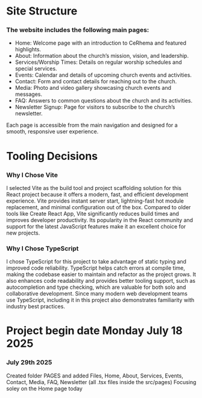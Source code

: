 # Site Structure

### The website includes the following main pages:

- Home: Welcome page with an introduction to CeRhema and featured highlights.
- About: Information about the church’s mission, vision, and leadership.
- Services/Worship Times: Details on regular worship schedules and special services.
- Events: Calendar and details of upcoming church events and activities.
- Contact: Form and contact details for reaching out to the church.
- Media: Photo and video gallery showcasing church events and messages.
- FAQ: Answers to common questions about the church and its activities.
- Newsletter Signup: Page for visitors to subscribe to the church’s newsletter.

Each page is accessible from the main navigation and designed for a smooth, responsive user experience.

# Tooling Decisions

### Why I Chose Vite

I selected Vite as the build tool and project scaffolding solution for this React project because it offers a modern, fast, and efficient development experience. Vite provides instant server start, lightning-fast hot module replacement, and minimal configuration out of the box. Compared to older tools like Create React App, Vite significantly reduces build times and improves developer productivity. Its popularity in the React community and support for the latest JavaScript features make it an excellent choice for new projects.

### Why I Chose TypeScript

I chose TypeScript for this project to take advantage of static typing and improved code reliability. TypeScript helps catch errors at compile time, making the codebase easier to maintain and refactor as the project grows. It also enhances code readability and provides better tooling support, such as autocompletion and type checking, which are valuable for both solo and collaborative development. Since many modern web development teams use TypeScript, including it in this project also demonstrates familiarity with industry best practices.

# Project begin date Monday July 18 2025
### July 29th 2025
Created folder PAGES and added Files, Home, About, Services, Events, Contact, Media, FAQ, Newsletter (all .tsx files inside the src/pages)
Focusing soley on the Home page today
